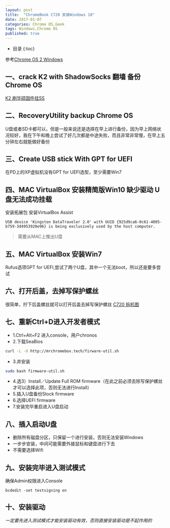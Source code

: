 ```yaml
---
layout: post
title:  "ChromeBook C720 安装Windows 10"
date: 2017-01-07
categories: Chrome OS,Geek
tags: Windows,Chrome OS
published: true
---
```

* 目录
{:toc}


参考[Chrome OS 2 Windows](https://coolstar.org/chromebook/windows-install.html?device=peppy)


## 一、crack K2 with ShadowSocks 翻墙 备份Chrome OS
[K2 刷华硕固件挂SS](http://51.ruyo.net/p/2245.html)

## 二、RecoveryUtility backup Chrome OS

U盘或者SD卡都可以，但是一般来说还是选择在早上进行备份，因为早上网络状况较好，我在下午和晚上尝试了好几次都是中途失败，而且非常非常慢，在早上五分钟左右就能做好备份

## 三、Create USB stick With GPT for UEFI
在PD上的XP虚拟机没有GPT for UEFI选型，至少需要Win7

## 四、MAC VirtualBox 安装精简版Win10 缺少驱动 U盘无法成功挂载
安装拓展包
安装VirtualBox Assist

```plain
USB device 'Kingston DataTraveler 2.0' with UUID {925d9ca6-0c61-4005-b759-3d4953920e96} is being exclusively used by the host computer.
```

> 需要从MAC上推出U盘

## 五、MAC VirtualBox 安装Win7

Rufus选项GPT for UEFI,尝试了两个U盘，其中一个无法boot，所以还是要多尝试

## 六、打开后盖，去掉写保护螺丝

很简单，拧下后盖螺丝就可以打开后盖去掉写保护螺丝
[C720 拆机图](https://www.chromium.org/chromium-os/developer-information-for-chrome-os-devices/acer-c720-chromebook)

## 七、重新Ctrl+D进入开发者模式

- 1.Ctrl+Alt+F2 进入console，用户chronos
- 2.下载SeaBios

```bash
curl -L -O http://mrchromebox.tech/firware-util.sh
```

- 3.并安装

```bash
sudo bash firmware-util.sh
```

- 4.选3）Install／Update Full ROM firmware（在此之前必须去除写保护螺丝才可以选择此项，否则无法进行Install）
- 5.插入U盘备份Stock firmware
- 6.选择UEFI firmware
- 7.安装完毕重启进入U盘启动

## 八、插入启动U盘

- 删除所有磁盘分区，只保留一个进行安装，否则无法安装Windows
- 一步步安装，中间可能需要外接鼠标和键盘进行下去
- 不需要选择Wifi

## 九、安装完毕进入测试模式

确保Admin权限进入Console

```command
bcdedit -set testsigning on
```


## 十、安装驱动
*一定要先进入测试模式才能安装驱动有效，否则直接安装驱动是不起作用的*
